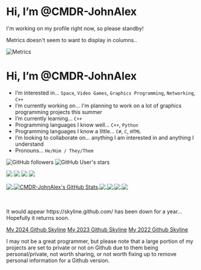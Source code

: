 # Hi, I’m @CMDR-JohnAlex

I'm working on my profile right now, so please standby!


Metrics doesn't seem to want to display in columns..

<picture>
  <img src="/github-metrics.svg" alt="Metrics">
</picture>

# Hi, I’m @CMDR-JohnAlex
- I’m interested in... `Space`, `Video Games`, `Graphics Programming`, `Networking`, `C++`
- I’m currently working on... I'm planning to work on a lot of graphics programming projects this summer
- I’m currently learning... `C++`
- Programming languages I know well... `C++`, `Python`
- Programming languages I know a little... `C#`, `C`, `HTML`
- I’m looking to collaborate on... anything I am interested in and anything I understand
- Pronouns... `He/Him / They/Them`
<!-- - How to reach me... -->

![GitHub followers](https://img.shields.io/github/followers/CMDR-JohnAlex?style=social)
![GitHub User's stars](https://img.shields.io/github/stars/CMDR-JohnAlex?style=social)
<!-- ![visitors](https://visitor-badge-reloaded.herokuapp.com/badge?page_id=CMDR-JohnAlex.CMDR-JohnAlex&color=2bbc8a) -->
![](https://img.shields.io/badge/OS-Windows_11-informational?style=flat&logo=windows&logoColor=white&color=2bbc8a)
![](https://img.shields.io/badge/Editor-Visual_Studio_Community_2022-informational?style=flat&logo=visual-studio-code&logoColor=white&color=2bbc8a)
![](https://img.shields.io/badge/Code-C++-informational?style=flat&logo=cplusplus&logoColor=white&color=2bbc8a)
![](https://img.shields.io/badge/Tools-Github-informational?style=flat&logo=github&logoColor=white&color=2bbc8a)

<a href="https://github.com/CMDR-JohnAlex/CMDR-JohnAlex">
	<img align="center" src="https://github-readme-stats.vercel.app/api/top-langs/?username=CMDR-JohnAlex&langs_count=3&theme=radical&hide=C" /> <!-- &layout=compact -->
</a>
<a href="https://github.com/CMDR-JohnAlex/CMDR-JohnAlex">
	<img align="center" src="https://github-readme-stats.vercel.app/api?username=CMDR-JohnAlex&show_icons=true&line_height=27&theme=radical&count_private=true" alt="CMDR-JohnAlex's GitHub Stats" />
</a>


<a href="https://github.com/CMDR-JohnAlex/AdventOfCode2023">
	<img align="center" src="https://github-readme-stats.vercel.app/api/pin/?username=CMDR-JohnAlex&repo=AdventOfCode2023&show_icons=true&theme=radical" />
</a>
<a href="https://github.com/CMDR-JohnAlex/AccountingCraft">
	<img align="center" src="https://github-readme-stats.vercel.app/api/pin/?username=CMDR-JohnAlex&repo=AccountingCraft&show_icons=true&theme=radical" />
</a>

<a href="https://github.com/CMDR-JohnAlex/Windows95Maze">
	<img align="center" src="https://github-readme-stats.vercel.app/api/pin/?username=CMDR-JohnAlex&repo=Windows95Maze&show_icons=true&theme=radical" />
</a>
<a href="https://github.com/CMDR-JohnAlex/AdventOfCode2021">
	<img align="center" src="https://github-readme-stats.vercel.app/api/pin/?username=CMDR-JohnAlex&repo=AdventOfCode2021&show_icons=true&theme=radical" />
</a>

<br />
<br />
<br />

<p>It would appear https://skyline.github.com/ has been down for a year... Hopefully it returns soon.</p>
<a href="https://skyline.github.com/CMDR-JohnAlex/2024" title="2024 Github Skyline">My 2024 Github Skyline</a>
<a href="https://skyline.github.com/CMDR-JohnAlex/2023" title="2023 Github Skyline">My 2023 Github Skyline</a>
<a href="https://skyline.github.com/CMDR-JohnAlex/2022" title="2022 Github Skyline">My 2022 Github Skyline</a>

<p>I may not be a great programmer, but please note that a large portion of my projects are set to private or not on Github due to them being personal/private, not worth sharing, or not worth fixing up to remove personal information for a Github version.</p>
